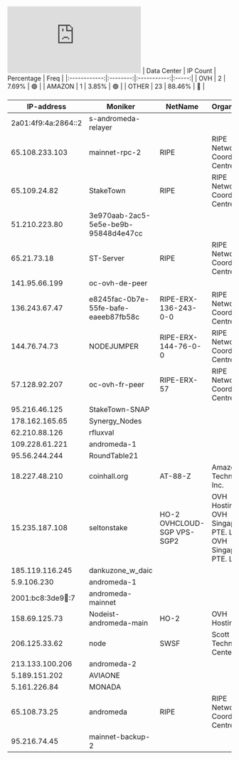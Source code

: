 ![Diagramm](https://github.com/obajay/StateSync-snapshots/blob/main/Projects/AndromedaProtocol/1/README.md)
| Data Center | IP Count | Percentage | Freq |
|:------------:|:--------:|:-----------:|:-----:|
| OVH | 2 | 7.69% | 🟢 |
| AMAZON | 1 | 3.85% | 🟢 |
| OTHER | 23 | 88.46% | 🔴 |

<!-- START_TABLE -->
| IP-address | Moniker | NetName | Organization |
|-------------|-------------|-------------|-------------|
| 2a01:4f9:4a:2864::2 | s-andromeda-relayer |  |  |
| 65.108.233.103 | mainnet-rpc-2 | RIPE | RIPE Network Coordination Centre |
| 65.109.24.82 | StakeTown | RIPE | RIPE Network Coordination Centre |
| 51.210.223.80 | 3e970aab-2ac5-5e5e-be9b-95848d4e47cc |  |  |
| 65.21.73.18 | ST-Server | RIPE | RIPE Network Coordination Centre |
| 141.95.66.199 | oc-ovh-de-peer |  |  |
| 136.243.67.47 | e8245fac-0b7e-55fe-bafe-eaeeb87fb58c | RIPE-ERX-136-243-0-0 | RIPE Network Coordination Centre |
| 144.76.74.73 | NODEJUMPER | RIPE-ERX-144-76-0-0 | RIPE Network Coordination Centre |
| 57.128.92.207 | oc-ovh-fr-peer | RIPE-ERX-57 | RIPE Network Coordination Centre |
| 95.216.46.125 | StakeTown-SNAP |  |  |
| 178.162.165.65 | Synergy_Nodes |  |  |
| 62.210.88.126 | rfluxval |  |  |
| 109.228.61.221 | andromeda-1 |  |  |
| 95.56.244.244 | RoundTable21 |  |  |
| 18.227.48.210 | coinhall.org | AT-88-Z | Amazon Technologies Inc. |
| 15.235.187.108 | seltonstake | HO-2 OVHCLOUD-SGP VPS-SGP2 | OVH Hosting, Inc. OVH Singapore PTE. LTD OVH Singapore PTE. LTD |
| 185.119.116.245 | dankuzone_w_daic |  |  |
| 5.9.106.230 | andromeda-1 |  |  |
| 2001:bc8:3de9:100::7 | andromeda-mainnet |  |  |
| 158.69.125.73 | Nodeist-andromeda-main | HO-2 | OVH Hosting, Inc. |
| 206.125.33.62 | node | SWSF | Scott Technology Center |
| 213.133.100.206 | andromeda-2 |  |  |
| 5.189.151.202 | AVIAONE |  |  |
| 5.161.226.84 | MONADA |  |  |
| 65.108.73.25 | andromeda | RIPE | RIPE Network Coordination Centre |
| 95.216.74.45 | mainnet-backup-2 |  |  |

<!-- END_TABLE -->